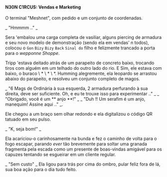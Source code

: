 #### N30N C1RCUS: Vendas e Marketing

O terminal "Meshnet", com pedido e um conjunto de coordenadas.

_ "Hmmmm .." _

Sera 'embalou uma carga completa de vasiliar, alguns piercing de armadura e seu novo modelo de demonstração (sendo ela em vendas' n todos), colocou o
`Gon` `Bizy` `Bizy` `Back` `Sinal do` filho e felizmente trancado a porta para o _wepponne Shoppe_.

Tripp 'estava deitado atrás de um parapeito de concreto baixo, trocando tiros com alguém em um telhado do outro lado do rio. E Sim, ele estava com baixo, o buraco \ * \ * \ *. Humming alegremente, ela leopardo se arrastou abaixo do parapeito, e resolveu um conjunto completo de magos.

_ "6 Mags de Ordinária à sua esquerda, 2 armadura perfurando à sua direita, deve ser suficiente. Oh, e eu te trouxe isso para experimentar .." _
_ "Obrigado, você é um ** anjo **!" _
_ "Duh !! Um serafim é um anjo, manequim! Assine aqui .." _.

Ele chegou a um braço sem olhar redondo e ela digitalizou o código QR tatuado em seu pulso.

_ "K, seja bom!" _

Ela acariciou-o carinhosamente na bunda e fez o caminho de volta para o fogo escapar, parando _ever_ tão brevemente para soltar uma granada fragmenta pela escada como um presente de boas-vindas amigável para os capuzes tentando se esgueirar em um cliente regular.

_ "Sem custo" _ Ela ligou para trás por cima do ombro, pular feliz fora de lá, sua boa ação para o dia tudo feito.
